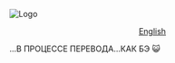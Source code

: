 ![Logo](https://user-images.githubusercontent.com/5076458/110127198-666fac00-7dd6-11eb-9822-ccc973f41ee6.png)

<a href="/README.md" style= "display: block; text-align: center;"><ins>English</ins></a>

...В ПРОЦЕССЕ ПЕРЕВОДА...КАК БЭ 😺